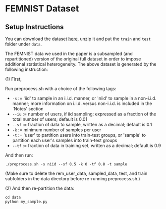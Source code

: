 # FEMNIST Dataset

## Setup Instructions


You can download the dataset [here](https://drive.google.com/file/d/1tCEcJgRJ8NdRo11UJZR6WSKMNdmox4GC/view?usp=sharing), unzip it and put the `train` and `test` folder under `data`.


The FEMNIST data we used in the paper is a subsampled (and repartitioned) version of the original full dataset in order to impose additional statistical heterogeneity. The above dataset is generated by the following instruction:

(1) First,

Run preprocess.sh with a choice of the following tags:

- ```-s``` := 'iid' to sample in an i.i.d. manner, or 'niid' to sample in a non-i.i.d. manner; more information on i.i.d. versus non-i.i.d. is included in the 'Notes' section
- ```--iu``` := number of users, if iid sampling; expressed as a fraction of the total number of users; default is 0.01
- ```--sf``` := fraction of data to sample, written as a decimal; default is 0.1
- ```-k``` := minimum number of samples per user
- ```-t``` := 'user' to partition users into train-test groups, or 'sample' to partition each user's samples into train-test groups
- ```--tf``` := fraction of data in training set, written as a decimal; default is 0.9


And then run:

```
./preprocess.sh -s niid --sf 0.5 -k 0 -tf 0.8 -t sample
```


(Make sure to delete the rem\_user\_data, sampled\_data, test, and train subfolders in the data directory before re-running preprocess.sh.)

(2) And then re-partition the data:

```
cd data
python my_sample.py
```




